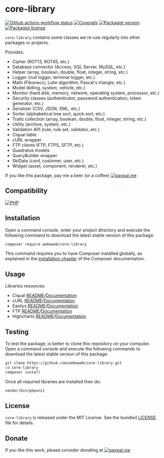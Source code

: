 core-library
============

[![Github actions workflow status](https://img.shields.io/github/actions/workflow/status/webeweb/core-library/build.yml?style=for-the-badge&color2088FF&logo=github)](https://github.com/webeweb/core-library/actions)
[![Coveralls](https://img.shields.io/coveralls/github/webeweb/core-library/master.svg?style=for-the-badge&color=3F5767&logo=coveralls)](https://coveralls.io/github/webeweb/core-library?branch=master)
[![Packagist version](https://img.shields.io/packagist/v/webeweb/core-library.svg?style=for-the-badge&color=F28D1A&logo=packagist)](https://packagist.org/packages/webeweb/core-library)
[![Packagist license](https://img.shields.io/packagist/l/webeweb/core-library.svg?style=for-the-badge&colorF28D1A&logo=data:image/svg+xml;base64,PHN2ZyB4bWxucz0iaHR0cDovL3d3dy53My5vcmcvMjAwMC9zdmciIGZpbGw9Im5vbmUiIHN0cm9rZT0iI0ZGRiIgdmlld0JveD0iMCAwIDI0IDI0Ij48cGF0aCBzdHJva2UtbGluZWNhcD0icm91bmQiIHN0cm9rZS1saW5lam9pbj0icm91bmQiIHN0cm9rZS13aWR0aD0iMiIgZD0ibTMgNiAzIDFtMCAwLTMgOWE1LjAwMiA1LjAwMiAwIDAgMCA2LjAwMSAwTTYgN2wzIDlNNiA3bDYtMm02IDIgMy0xbS0zIDEtMyA5YTUuMDAyIDUuMDAyIDAgMCAwIDYuMDAxIDBNMTggN2wzIDltLTMtOS02LTJtMC0ydjJtMCAxNlY1bTAgMTZIOW0zIDBoMyIvPjwvc3ZnPg==)](./LICENSE)

`core-library` contains some classes we re-use regularly into other packages or
projects.

Provides:

- Cipher (ROT13, ROT45, etc.)
- Database connector (Access, SQL Server, MySQL, etc.)
- Helper (array, boolean, double, float, integer, string, etc.)
- Logger (null logger, terminal logger, etc.)
- Math (Fibonacci, Luhn algorithm, Pascal's triangle, etc.)
- Model (billing, system, vehicle, etc.)
- Monitor (hard disk, memory, network, operating system, processor, etc.)
- Security classes (authenticator, password authentication, token generator, etc.)
- Serializer (CSV, JSON, XML, etc.)
- Sorter (alphabetical tree sort, quick sort, etc.)
- Traits collection (array, boolean, double, float, integer, string, etc.)
- Utility (archive, system, etc.)
- Validation API (rule, rule set, validator, etc.)
- Ciqual table
- cURL wrapper
- FTP clients (FTP, FTPS, SFTP, etc.)
- Quadratus models
- QueryBuilder wrapper
- SkiData (card, customer, user, etc.)
- Widget (asset, component, renderer, etc.)

If you like this package, pay me a beer (or a coffee)
[![paypal.me](https://img.shields.io/badge/paypal.me-webeweb-003087.svg?style=flat-square&logo=paypal)](https://www.paypal.me/webeweb)

## Compatibility

[![PHP](https://img.shields.io/packagist/php-v/webeweb/core-library.svg?style=for-the-badge&color=777BB4&logo=php)](http://php.net)

## Installation

Open a command console, enter your project directory and execute the following
command to download the latest stable version of this package:

```bash
composer require webeweb/core-library
```

This command requires you to have Composer installed globally, as explained in
the [installation chapter](https://getcomposer.org/doc/00-intro.md) of the
Composer documentation.

## Usage

Libraries resources:

- Ciqual [README](lib/ciqual/README.md)/[Documentation](lib/ciqual/Resources/doc/index.md)
- cURL [README](lib/curl/README.md)/[Documentation](lib/curl/Resources/doc/index.md)
- Easilys [README](lib/easilys/README.md)/[Documentation](lib/easilys/Resources/doc/index.md)
- FTP [README](lib/ftp/README.md)/[Documentation](lib/ftp/Resources/doc/index.md)
- Highcharts [README](lib/highcharts/README.md)/[Documentation](lib/highcharts/Resources/doc/index.md)

## Testing

To test the package, is better to clone this repository on your computer.
Open a command console and execute the following commands to download the latest
stable version of this package:

```bash
git clone https://github.com/webeweb/core-library.git
cd core-library
composer install
```

Once all required libraries are installed then do:

```bash
vendor/bin/phpunit
```

## License

`core-library` is released under the MIT License. See the bundled [LICENSE](LICENSE)
file for details.

## Donate

If you like this work, please consider donating at
[![paypal.me](https://img.shields.io/badge/paypal.me-webeweb-003087.svg?style=flat-square&logo=paypal)](https://www.paypal.me/webeweb)
